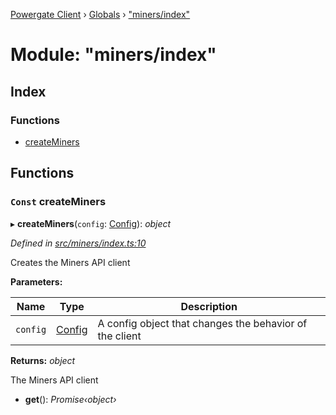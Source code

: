 [Powergate Client](../README.md) › [Globals](../globals.md) › ["miners/index"](_miners_index_.md)

# Module: "miners/index"

## Index

### Functions

* [createMiners](_miners_index_.md#const-createminers)

## Functions

### `Const` createMiners

▸ **createMiners**(`config`: [Config](../interfaces/_types_.config.md)): *object*

*Defined in [src/miners/index.ts:10](https://github.com/textileio/js-powergate-client/blob/master/src/miners/index.ts#L10)*

Creates the Miners API client

**Parameters:**

Name | Type | Description |
------ | ------ | ------ |
`config` | [Config](../interfaces/_types_.config.md) | A config object that changes the behavior of the client |

**Returns:** *object*

The Miners API client

* **get**(): *Promise‹object›*
